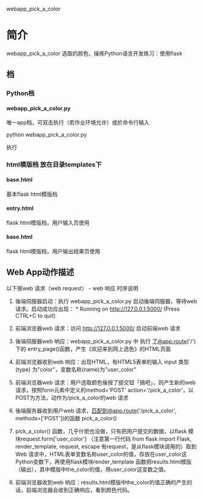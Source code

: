 webapp_pick_a_color
# 简介 
webapp_pick_a_color 选取的颜色，操练Python语言开发练习：使用flask

## 档
### Python档
#### webapp_pick_a_color.py
唯一app档，可双击执行（若作业环境允许）或於命令行输入

python webapp_pick_a_color.py 

执行

### html模版档 放在目录templates下
#### base.html
基本flask html模版档

#### entry.html
flask html模版档，用户输入页使用

#### base.html
flask html模版档，用户输出结果页使用

## Web App动作描述

以下按web 请求（web request） - web 响应 时序说明

1. 後端伺服器启动：执行 webapp_pick_a_color.py 启动後端伺服器，等待web 请求。启动成功应出现：  * Running on http://127.0.0.1:5000/ (Press CTRL+C to quit)

2. 前端浏览器web 请求：访问 http://127.0.0.1:5000/ 启动前端web 请求

3. 後端伺服器web 响应：webapp_pick_a_color.py 中 执行 了@app.route('/') 下的 entry_page()函数，产生《欢迎来到网上选色》的HTML页面

4. 前端浏览器收到web 响应：出现HTML，有HTML5表单的输入 input 类型(type) 为"color"，变数名称(name)为"user_color"

5. 前端浏览器web 请求：用户选取颜色後按了提交钮「搞吧」，则产生新的web 请求，按照form元素中定义的method='POST' action='/pick_a_color'，以POST为方法，动作为/pick_a_color的web 请求

6. 後端服务器收到用户web 请求，匹配到@app.route('/pick_a_color', methods=['POST'])的函数 pick_a_color() 

7. pick_a_color() 函数，几乎什麽也没做，只有把用户提交的数据，以flask 模块request.form['user_color'] （注意第一行代码 from flask import Flask, render_template, request, escape 有request，是从flask模块调用的）取到Web 请求中，HTML表单变数名称user_color的值，存放在user_color这Python变数下，再使用flask模块render_template 函数把results.html模版（输出），其中模版中the_color的值，用user_color这变数之值。

8. 前端浏览器收到web 响应：results.html模版中the_color的值正确的产生的话，前端浏览器会收到正确响应，看到颜色代码。


